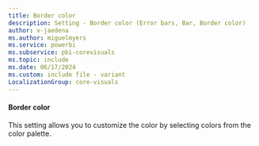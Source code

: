 ```yaml
---
title: Border color
description: Setting - Border color (Error bars, Bar, Border color)
author: v-jaedena
ms.author: miguelmyers
ms.service: powerbi
ms.subservice: pbi-corevisuals
ms.topic: include
ms.date: 06/17/2024
ms.custom: include file - variant
LocalizationGroup: core-visuals
---
```

#### Border color

This setting allows you to customize the color by selecting colors from the color palette.
